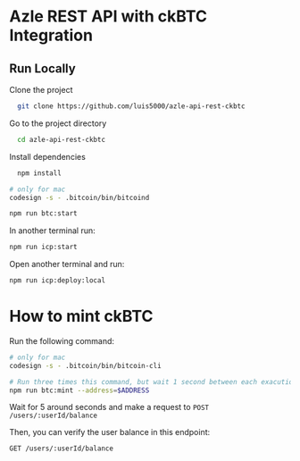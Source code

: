 # Azle REST API with ckBTC Integration

## Run Locally

Clone the project

```bash
  git clone https://github.com/luis5000/azle-api-rest-ckbtc
```

Go to the project directory

```bash
  cd azle-api-rest-ckbtc
```

Install dependencies

```bash
  npm install
```

```bash
# only for mac
codesign -s - .bitcoin/bin/bitcoind
```

```bash
npm run btc:start
```

In another terminal run:

```bash
npm run icp:start
```

Open another terminal and run:

```bash
npm run icp:deploy:local
```

# How to mint ckBTC

Run the following command:

```bash
# only for mac
codesign -s - .bitcoin/bin/bitcoin-cli
```

```bash
# Run three times this command, but wait 1 second between each exacution
npm run btc:mint --address=$ADDRESS
```

Wait for 5 around seconds and make a request to `POST /users/:userId/balance`

Then, you can verify the user balance in this endpoint:

`GET /users/:userId/balance`
